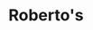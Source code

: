 ---
title: "Roberto's"
url: /san-pedro-sula/robertos-13-calle-se/
shop: reparación de automóviles
---